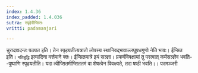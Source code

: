 ```yaml
---
index: 1.4.36
index_padded: 1.4.036
sutra: स्पृहेरीप्सितः
vritti: padamanjari

---
```

चुरादावदन्तः पठ्यत इति। तेन स्पृहयतीत्यत्रातो लोपस्य स्थानिवद्भावाल्लघूपधगुणो नेति भावः। ईप्सित इति। `मतिबुद्धि` इत्यादिना वर्त्तमाने क्तः। ईप्सितमात्रे इयं सञ्ज्ञा। प्रकर्षविवक्षायां तु परत्वात् कर्मसञ्ज्ञैव भवति--पुष्पाणि स्पृहयतीति। यदा त्वीप्सितमीप्सिततमं वा शेषत्वेन विवक्ष्यते, तदा षष्ठी भवति।।
पदमञ्जरी